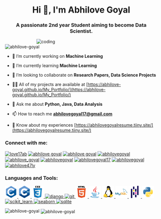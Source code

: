 
<h1 align="center">Hi 👋, I'm Abhilove Goyal</h1>
<h3 align="center">A passionate 2nd year Student aiming to become Data Scientist.</h3>

<img align="right" alt ="coding" width="400" src="https://gifdb.com/images/high/animated-man-computer-coding-nae6mec378lsg1i3.gif">

<p align="left"> <img src="https://komarev.com/ghpvc/?username=abhilove-goyal&label=Profile%20views&color=0e75b6&style=flat" alt="abhilove-goyal" /> </p>

- 🔭 I’m currently working on **Machine Learning**

- 🌱 I’m currently learning **Machine Learning**

- 👯 I’m looking to collaborate on **Research Papers, Data Science Projects**

- 👨‍💻 All of my projects are available at [https://abhilove-goyal.github.io/My_Portfolio/](https://abhilove-goyal.github.io/My_Portfolio/)

- 💬 Ask me about **Python, Java, Data Analysis**

- 📫 How to reach me **abhilovegoyal17@gmail.com**

- 📄 Know about my experiences [https://abhilovegoyalresume.tiiny.site/](https://abhilovegoyalresume.tiiny.site/)

<h3 align="left">Connect with me:</h3>
<p align="left">
<a href="https://twitter.com/love17ab" target="blank"><img align="center" src="https://raw.githubusercontent.com/rahuldkjain/github-profile-readme-generator/master/src/images/icons/Social/twitter.svg" alt="love17ab" height="30" width="40" /></a>
<a href="https://linkedin.com/in/abhilove goyal" target="blank"><img align="center" src="https://raw.githubusercontent.com/rahuldkjain/github-profile-readme-generator/master/src/images/icons/Social/linked-in-alt.svg" alt="abhilove goyal" height="30" width="40" /></a>
<a href="https://stackoverflow.com/users/abhilove goyal" target="blank"><img align="center" src="https://raw.githubusercontent.com/rahuldkjain/github-profile-readme-generator/master/src/images/icons/Social/stack-overflow.svg" alt="abhilove goyal" height="30" width="40" /></a>
<a href="https://kaggle.com/abhilovegoyal" target="blank"><img align="center" src="https://raw.githubusercontent.com/rahuldkjain/github-profile-readme-generator/master/src/images/icons/Social/kaggle.svg" alt="abhilovegoyal" height="30" width="40" /></a>
<a href="https://instagram.com/abhilove_goyal" target="blank"><img align="center" src="https://raw.githubusercontent.com/rahuldkjain/github-profile-readme-generator/master/src/images/icons/Social/instagram.svg" alt="abhilove_goyal" height="30" width="40" /></a>
<a href="https://www.codechef.com/users/abhilovegoyal" target="blank"><img align="center" src="https://cdn.jsdelivr.net/npm/simple-icons@3.1.0/icons/codechef.svg" alt="abhilovegoyal" height="30" width="40" /></a>
<a href="https://www.hackerrank.com/abhilovegoyal17" target="blank"><img align="center" src="https://raw.githubusercontent.com/rahuldkjain/github-profile-readme-generator/master/src/images/icons/Social/hackerrank.svg" alt="abhilovegoyal17" height="30" width="40" /></a>
<a href="https://www.leetcode.com/abhilovegoyal" target="blank"><img align="center" src="https://raw.githubusercontent.com/rahuldkjain/github-profile-readme-generator/master/src/images/icons/Social/leet-code.svg" alt="abhilovegoyal" height="30" width="40" /></a>
<a href="https://auth.geeksforgeeks.org/user/abhilove47ly" target="blank"><img align="center" src="https://raw.githubusercontent.com/rahuldkjain/github-profile-readme-generator/master/src/images/icons/Social/geeks-for-geeks.svg" alt="abhilove47ly" height="30" width="40" /></a>
</p>

<h3 align="left">Languages and Tools:</h3>
<p align="left"> <a href="https://www.cprogramming.com/" target="_blank" rel="noreferrer"> <img src="https://raw.githubusercontent.com/devicons/devicon/master/icons/c/c-original.svg" alt="c" width="40" height="40"/> </a> <a href="https://www.w3schools.com/cpp/" target="_blank" rel="noreferrer"> <img src="https://raw.githubusercontent.com/devicons/devicon/master/icons/cplusplus/cplusplus-original.svg" alt="cplusplus" width="40" height="40"/> </a> <a href="https://www.w3schools.com/css/" target="_blank" rel="noreferrer"> <img src="https://raw.githubusercontent.com/devicons/devicon/master/icons/css3/css3-original-wordmark.svg" alt="css3" width="40" height="40"/> </a> <a href="https://www.djangoproject.com/" target="_blank" rel="noreferrer"> <img src="https://cdn.worldvectorlogo.com/logos/django.svg" alt="django" width="40" height="40"/> </a> <a href="https://git-scm.com/" target="_blank" rel="noreferrer"> <img src="https://www.vectorlogo.zone/logos/git-scm/git-scm-icon.svg" alt="git" width="40" height="40"/> </a> <a href="https://www.w3.org/html/" target="_blank" rel="noreferrer"> <img src="https://raw.githubusercontent.com/devicons/devicon/master/icons/html5/html5-original-wordmark.svg" alt="html5" width="40" height="40"/> </a> <a href="https://www.java.com" target="_blank" rel="noreferrer"> <img src="https://raw.githubusercontent.com/devicons/devicon/master/icons/java/java-original.svg" alt="java" width="40" height="40"/> </a> <a href="https://www.linux.org/" target="_blank" rel="noreferrer"> <img src="https://raw.githubusercontent.com/devicons/devicon/master/icons/linux/linux-original.svg" alt="linux" width="40" height="40"/> </a> <a href="https://www.mysql.com/" target="_blank" rel="noreferrer"> <img src="https://raw.githubusercontent.com/devicons/devicon/master/icons/mysql/mysql-original-wordmark.svg" alt="mysql" width="40" height="40"/> </a> <a href="https://pandas.pydata.org/" target="_blank" rel="noreferrer"> <img src="https://raw.githubusercontent.com/devicons/devicon/2ae2a900d2f041da66e950e4d48052658d850630/icons/pandas/pandas-original.svg" alt="pandas" width="40" height="40"/> </a> <a href="https://www.python.org" target="_blank" rel="noreferrer"> <img src="https://raw.githubusercontent.com/devicons/devicon/master/icons/python/python-original.svg" alt="python" width="40" height="40"/> </a> <a href="https://scikit-learn.org/" target="_blank" rel="noreferrer"> <img src="https://upload.wikimedia.org/wikipedia/commons/0/05/Scikit_learn_logo_small.svg" alt="scikit_learn" width="40" height="40"/> </a> <a href="https://seaborn.pydata.org/" target="_blank" rel="noreferrer"> <img src="https://seaborn.pydata.org/_images/logo-mark-lightbg.svg" alt="seaborn" width="40" height="40"/> </a> <a href="https://www.sqlite.org/" target="_blank" rel="noreferrer"> <img src="https://www.vectorlogo.zone/logos/sqlite/sqlite-icon.svg" alt="sqlite" width="40" height="40"/> </a> </p>

<p><img align="left" src="https://github-readme-stats.vercel.app/api/top-langs?username=abhilove-goyal&show_icons=true&locale=en&layout=compact" alt="abhilove-goyal" /></p>

<p>&nbsp;<img align="center" src="https://github-readme-stats.vercel.app/api?username=abhilove-goyal&show_icons=true&locale=en" alt="abhilove-goyal" /></p>
